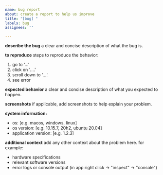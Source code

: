 ```yaml
---
name: bug report
about: create a report to help us improve
title: "[bug] "
labels: bug
assignees: ''

---
```


**describe the bug**
a clear and concise description of what the bug is.

**to reproduce**
steps to reproduce the behavior:
1. go to '...'
2. click on '....'
3. scroll down to '....'
4. see error

**expected behavior**
a clear and concise description of what you expected to happen.

**screenshots**
if applicable, add screenshots to help explain your problem.

**system information:**
 - os: [e.g. macos, windows, linux]
 - os version: [e.g. 10.15.7, 20h2, ubuntu 20.04]
 - application version: [e.g. 1.2.3]

**additional context**
add any other context about the problem here. for example:
- hardware specifications
- relevant software versions
- error logs or console output (in app right click -> "inspect" -> "console")
